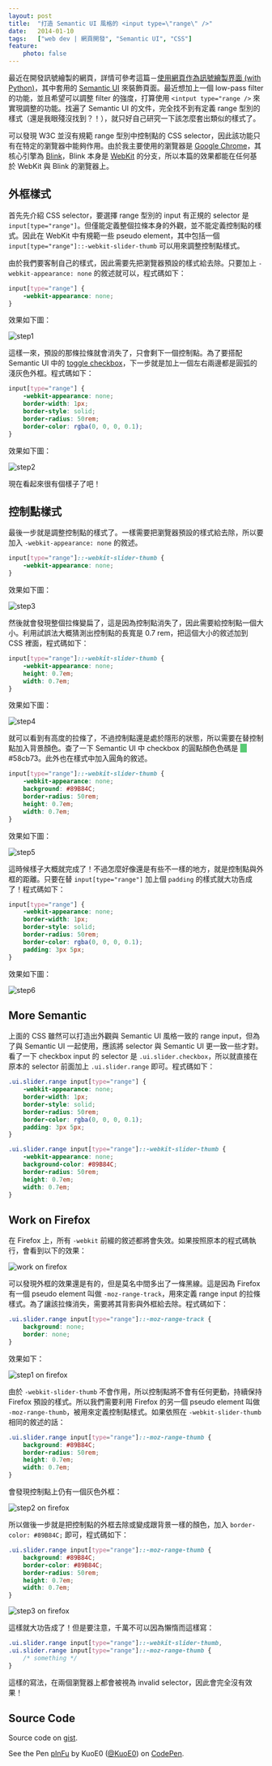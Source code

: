 ```yaml
---
layout: post
title:  "打造 Semantic UI 風格的 <input type=\"range\" />"
date:   2014-01-10
tags:   ["web dev | 網頁開發", "Semantic UI", "CSS"]
feature:
    photo: false
---
```


最近在開發訊號繪製的網頁，詳情可參考這篇－[使用網頁作為訊號繪製界面 (with Python)](http://blog.kuoe0.tw/posts/2013/12/30/use-web-page-to-plot-signals-with-python)，其中套用的 [Semantic UI](semantic-ui.com) 來裝飾頁面。最近想加上一個 low-pass filter 的功能，並且希望可以調整 filter 的強度，打算使用 `<intput type="range />` 來實現調整的功能。找遍了 Semantic UI 的文件，完全找不到有定義 range 型別的樣式（還是我眼殘沒找到？！），就只好自己研究一下該怎麼套出類似的樣式了。

可以發現 W3C 並沒有規範 range 型別中控制點的 CSS selector，因此該功能只有在特定的瀏覽器中能夠作用。由於我主要使用的瀏覽器是 [Google Chrome](http://www.google.com/intl/zh-TW/chrome/)，其核心引擎為 [Blink](http://www.chromium.org/blink)，Blink 本身是 [WebKit](http://www.webkit.org/) 的分支，所以本篇的效果都能在任何基於 WebKit 與 Blink 的瀏覽器上。

## 外框樣式

首先先介紹 CSS selector，要選擇 range 型別的 input 有正規的 selector 是 `input[type="range"]`。但僅能定義整個拉條本身的外觀，並不能定義控制點的樣式。因此在 WebKit 中有規範一些 pseudo element，其中包括一個 `input[type="range"]::-webkit-slider-thumb` 可以用來調整控制點樣式。

由於我們要客制自己的樣式，因此需要先把瀏覽器預設的樣式給去除。只要加上 `-webkit-appearance: none` 的敘述就可以，程式碼如下：

```css
input[type="range"] {
	-webkit-appearance: none;
}
```

效果如下圖：

![step1](https://raw.githubusercontent.com/KuoE0/blog-assets/master/content-photos/2014-01-10-customize-input-range-tag-with-semantic-ui-style-1.png)

這樣一來，預設的那條拉條就會消失了，只會剩下一個控制點。為了要搭配 Semantic UI 中的 [toggle checkbox](http://semantic-ui.com/modules/checkbox.html)，下一步就是加上一個左右兩邊都是圓弧的淺灰色外框。程式碼如下：

```css
input[type="range"] {
	-webkit-appearance: none;
	border-width: 1px;
	border-style: solid;
	border-radius: 50rem;
	border-color: rgba(0, 0, 0, 0.1);
}
```

效果如下圖：

![step2](https://raw.githubusercontent.com/KuoE0/blog-assets/master/content-photos/2014-01-10-customize-input-range-tag-with-semantic-ui-style-2.png)

現在看起來很有個樣子了吧！

## 控制點樣式

最後一步就是調整控制點的樣式了。一樣需要把瀏覽器預設的樣式給去除，所以要加入 `-webkit-appearance: none` 的敘述。

```css
input[type="range"]::-webkit-slider-thumb {
	-webkit-appearance: none;
}
```

效果如下圖：

![step3](https://raw.githubusercontent.com/KuoE0/blog-assets/master/content-photos/2014-01-10-customize-input-range-tag-with-semantic-ui-style-3.png)

然後就會發現整個拉條變扁了，這是因為控制點消失了，因此需要給控制點一個大小。利用試誤法大概猜測出控制點的長寬是 0.7 rem，把這個大小的敘述加到 CSS 裡面，程式碼如下：

```css
input[type="range"]::-webkit-slider-thumb {
	-webkit-appearance: none;
	height: 0.7em;
	width: 0.7em;
}
```

效果如下圖：

![step4](https://raw.githubusercontent.com/KuoE0/blog-assets/master/content-photos/2014-01-10-customize-input-range-tag-with-semantic-ui-style-4.png)

就可以看到有高度的拉條了，不過控制點還是處於隱形的狀態，所以需要在替控制點加入背景顏色。查了一下 Semantic UI 中 checkbox 的圓點顏色色碼是 <span style="background-color: #58cb73; color: #58cb73">__</span> #58cb73。此外也在樣式中加入圓角的敘述。

```css
input[type="range"]::-webkit-slider-thumb {
	-webkit-appearance: none;
	background: #89B84C;
	border-radius: 50rem;
	height: 0.7em;
	width: 0.7em;
}
```

效果如下圖：

![step5](https://raw.githubusercontent.com/KuoE0/blog-assets/master/content-photos/2014-01-10-customize-input-range-tag-with-semantic-ui-style-5.png)

這時候樣子大概就完成了！不過怎麼好像還是有些不一樣的地方，就是控制點與外框的距離。只要在替 `input[type="range"]` 加上個 `padding` 的樣式就大功告成了！程式碼如下：

```css
input[type="range"] {
	-webkit-appearance: none;
	border-width: 1px;
	border-style: solid;
	border-radius: 50rem;
	border-color: rgba(0, 0, 0, 0.1);
	padding: 3px 5px;
}
```

效果如下圖：

![step6](https://raw.githubusercontent.com/KuoE0/blog-assets/master/content-photos/2014-01-10-customize-input-range-tag-with-semantic-ui-style-6.png)

## More Semantic

上面的 CSS 雖然可以打造出外觀與 Semantic UI 風格一致的 range input，但為了與 Semantic UI 一起使用，應該將 selector 與 Semantic UI 更一致一些才對。看了一下 checkbox input 的 selector 是 `.ui.slider.checkbox`，所以就直接在原本的 selector 前面加上 `.ui.slider.range` 即可。程式碼如下：

```css
.ui.slider.range input[type="range"] {
	-webkit-appearance: none;
	border-width: 1px;
	border-style: solid;
	border-radius: 50rem;
	border-color: rgba(0, 0, 0, 0.1);
	padding: 3px 5px;
}

.ui.slider.range input[type="range"]::-webkit-slider-thumb {
	-webkit-appearance: none;
	background-color: #89B84C;
	border-radius: 50rem;
	height: 0.7em;
	width: 0.7em;
}
```

## Work on Firefox

在 Firefox 上，所有 `-webkit` 前綴的敘述都將會失效。如果按照原本的程式碼執行，會看到以下的效果：

![work on firefox](https://raw.githubusercontent.com/KuoE0/blog-assets/master/content-photos/2014-01-10-customize-input-range-tag-with-semantic-ui-style-7.png)

可以發現外框的效果還是有的，但是莫名中間多出了一條黑線。這是因為 Firefox 有一個 pseudo element 叫做 `-moz-range-track`，用來定義 range input 的拉條樣式。為了讓該拉條消失，需要將其背影與外框給去除。程式碼如下：

```css
.ui.slider.range input[type="range"]::-moz-range-track {
	background: none;
	border: none;
}
```

效果如下：

![step1 on firefox](https://raw.githubusercontent.com/KuoE0/blog-assets/master/content-photos/2014-01-10-customize-input-range-tag-with-semantic-ui-style-8.png)

由於 `-webkit-slider-thumb` 不會作用，所以控制點將不會有任何更動，持續保持 Firefox 預設的樣式。所以我們需要利用 Firefox 的另一個 pseudo element 叫做 `-moz-range-thumb`，被用來定義控制點樣式。如果依照在 `-webkit-slider-thumb` 相同的敘述的話：

```css
.ui.slider.range input[type="range"]::-moz-range-thumb {
	background: #89B84C;
	border-radius: 50rem;
	height: 0.7em;
	width: 0.7em;
}
```

會發現控制點上仍有一個灰色外框：

![step2 on firefox](https://raw.githubusercontent.com/KuoE0/blog-assets/master/content-photos/2014-01-10-customize-input-range-tag-with-semantic-ui-style-9.png)

所以做後一步就是把控制點的外框去除或變成跟背景一樣的顏色，加入 `border-color: #89B84C;` 即可，程式碼如下：

```css
.ui.slider.range input[type="range"]::-moz-range-thumb {
	background: #89B84C;
	border-color: #89B84C;
	border-radius: 50rem;
	height: 0.7em;
	width: 0.7em;
}
```

![step3 on firefox](https://raw.githubusercontent.com/KuoE0/blog-assets/master/content-photos/2014-01-10-customize-input-range-tag-with-semantic-ui-style-10.png)

這樣就大功告成了！但是要注意，千萬不可以因為懶惰而這樣寫：

```css
.ui.slider.range input[type="range"]::-webkit-slider-thumb, 
.ui.slider.range input[type="range"]::-moz-range-thumb {
	/* something */
}
```

這樣的寫法，在兩個瀏覽器上都會被視為 invalid selector，因此會完全沒有效果！

## Source Code

<script src="https://gist.github.com/KuoE0/8346849.js"></script>

Source code on [gist](https://gist.github.com/KuoE0/8346849).

<p data-height="160" data-theme-id="0" data-slug-hash="pInFu" data-default-tab="result" class='codepen'>See the Pen <a href='http://codepen.io/KuoE0/pen/pInFu'>pInFu</a> by KuoE0 (<a href='http://codepen.io/KuoE0'>@KuoE0</a>) on <a href='http://codepen.io'>CodePen</a>.</p>
<script async src="//codepen.io/assets/embed/ei.js"></script>
